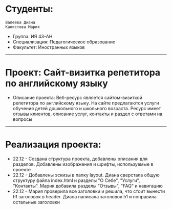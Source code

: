 # Студенты:
    Валеева Диана
    Калистова Мария
- Группа: ИЯ 43-АН
- Специализация: Педагогическое образование
- Факультет: Иностранных языков
---
# Проект: Сайт-визитка репетитора по английскому языку
- Описание проекта: Веб-ресурс является сайтом-визиткой репетитора по английскому языку.
 На сайте предлагаются услуги обучения детей дошкольного и школьного возраста. Ресурс имеет
 отзывы клиентов, описание услуг, контакты и раздел с ответами на вопросы
---
# Реализация проекта:
- 22.12 - Создана структура проекта, добавлены описания для разделов. Добавлены изображения 
и шрифты, используемые в проекте
- 22.12 - Добавлены эскизы в папку layout. Диана сверстала общую структуру файла index.html и разделы "О Себе", "Услуги", "Контакты".
Мария добавила разделы "Отзывы", "FAQ" и навигацию
- 22.12 - Мария проверила все заголовки и решила, что стоит вынести h1 заголовок в header. 
Диана написала заголовок h1 и поправила остальные заголовки